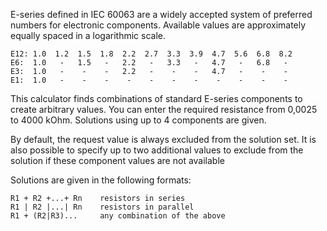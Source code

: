 E-series defined in IEC 60063 are a widely accepted system of preferred
numbers for electronic components.  Available values are approximately
equally spaced in a logarithmic scale.

	E12: 1.0  1.2  1.5  1.8  2.2  2.7  3.3  3.9  4.7  5.6  6.8  8.2
	E6:  1.0   -   1.5   -   2.2   -   3.3   -   4.7   -   6.8   -
	E3:  1.0   -    -    -   2.2   -    -    -   4.7   -    -    -
	E1:  1.0   -    -    -    -    -    -    -    -    -    -    -

This calculator finds combinations of standard E-series components to
create arbitrary values.  You can enter the required resistance from 0,0025 to 4000 kOhm.
Solutions using up to 4 components are given.

By default, the request value is always excluded from the solution set.  It is also possible to specify
up to two additional values to exclude from the solution if these component values are not available

Solutions are given in the following formats:

	R1 + R2 +...+ Rn	resistors in series
	R1 | R2 |...| Rn	resistors in parallel
	R1 + (R2|R3)...		any combination of the above
